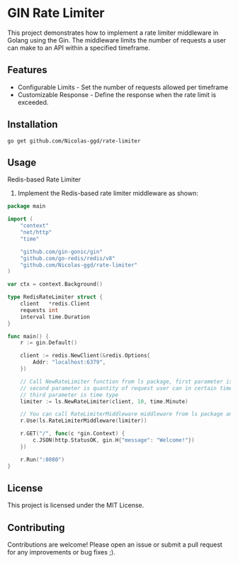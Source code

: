 # GIN Rate Limiter

This project demonstrates how to implement a rate limiter middleware in Golang using the Gin. The middleware limits the number of requests a user can make to an API within a specified timeframe.

## Features
- Configurable Limits - Set the number of requests allowed per timeframe
- Customizable Response - Define the response when the rate limit is exceeded.

## Installation

```shell
go get github.com/Nicolas-ggd/rate-limiter
```

## Usage
Redis-based Rate Limiter

1. Implement the Redis-based rate limiter middleware as shown:

```go
package main

import (
    "context"
    "net/http"
    "time"

    "github.com/gin-gonic/gin"
    "github.com/go-redis/redis/v8"
    "github.com/Nicolas-ggd/rate-limiter"
)

var ctx = context.Background()

type RedisRateLimiter struct {
    client   *redis.Client
    requests int
    interval time.Duration
}

func main() {
    r := gin.Default()

    client := redis.NewClient(&redis.Options{
        Addr: "localhost:6379",
    })

    // Call NewRateLimiter function from ls package, first parameter is Redis client
    // second parameter is quantity of request user can in certain timeframe,
    // third parameter is time type
    limiter := ls.NewRateLimiter(client, 10, time.Minute)

    // You can call RateLimiterMiddleware middleware from ls package and pass limiter
    r.Use(ls.RateLimiterMiddleware(limiter))

    r.GET("/", func(c *gin.Context) {
        c.JSON(http.StatusOK, gin.H{"message": "Welcome!"})
    })

    r.Run(":8080")
}

```

## License
This project is licensed under the MIT License.

## Contributing
Contributions are welcome! Please open an issue or submit a pull request for any improvements or bug fixes ;).